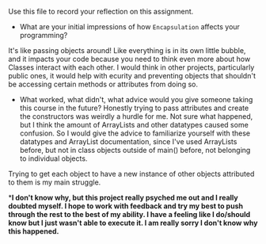 Use this file to record your reflection on this assignment.

- What are your initial impressions of how `Encapsulation` affects your programming?

It's like passing objects around! Like everything is in its own little bubble, and it impacts your code because you need to think even more about how Classes interact with each other. I would think in other projects, particularly public ones, it would help with ecurity and preventing objects that shouldn't be accessing certain methods or attributes from doing so. 


- What worked, what didn't, what advice would you give someone taking this course in the future?
Honestly trying to pass attributes and create the constructors was weirdly a hurdle for me. Not sure what happened, but I think the amount of ArrayLists and other datatypes caused some confusion. So I would give the advice to familiarize yourself with these datatypes and ArrayList documentation, since I've used ArrayLists before, but not in class objects outside of main() before, not belonging to individual objects.

Trying to get each object to have a new instance of other objects attributed to them is my main struggle. 



***I don't know why, but this project really psyched me out and I really doubted myself. I hope to work with feedback and try my best to push through the rest to the best of my ability. I have a feeling like I do/should know but I just wasn't able to execute it. I am really sorry I don't know why this happened.**